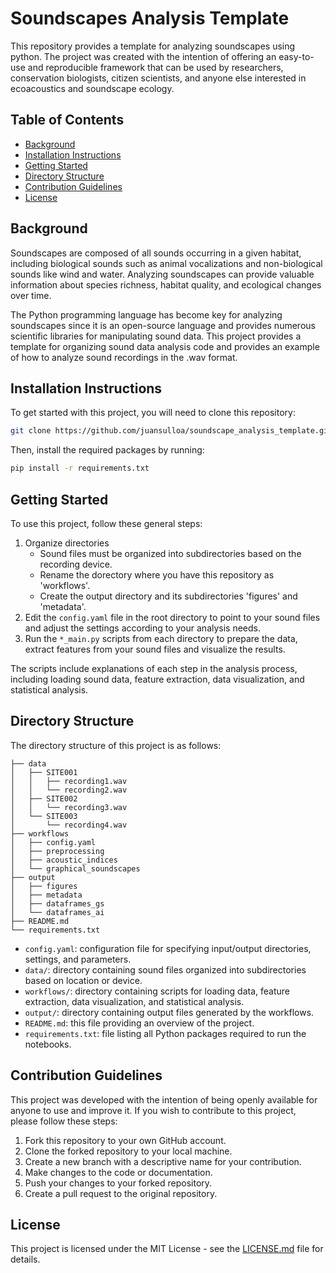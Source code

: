 # Soundscapes Analysis Template

This repository provides a template for analyzing soundscapes using python. The project was created with the intention of offering an easy-to-use and reproducible framework that can be used by researchers, conservation biologists, citizen scientists, and anyone else interested in ecoacoustics and soundscape ecology.

## Table of Contents

- [Background](#background)
- [Installation Instructions](#installation-instructions)
- [Getting Started](#getting-started)
- [Directory Structure](#directory-structure)
- [Contribution Guidelines](#contribution-guidelines)
- [License](#license)

## Background

Soundscapes are composed of all sounds occurring in a given habitat, including biological sounds such as animal vocalizations and non-biological sounds like wind and water. Analyzing soundscapes can provide valuable information about species richness, habitat quality, and ecological changes over time. 

The Python programming language has become key for analyzing soundscapes since it is an open-source language and provides numerous scientific libraries for manipulating sound data. This project provides a template for organizing sound data analysis code and provides an example of how to analyze sound recordings in the .wav format.

## Installation Instructions

To get started with this project, you will need to clone this repository:

```bash
git clone https://github.com/juansulloa/soundscape_analysis_template.git
```

Then, install the required packages by running:

```bash
pip install -r requirements.txt
```

## Getting Started

To use this project, follow these general steps:

1. Organize directories
    - Sound files must be organized into subdirectories based on the recording device.
    - Rename the dorectory where you have this repository as 'workflows'.
    - Create the output directory and its subdirectories 'figures' and 'metadata'.
2. Edit the `config.yaml` file in the root directory to point to your sound files and adjust the settings according to your analysis needs.
3. Run the `*_main.py` scripts from each directory to prepare the data, extract features from your sound files and visualize the results. 

The scripts include explanations of each step in the analysis process, including loading sound data, feature extraction, data visualization, and statistical analysis.

## Directory Structure

The directory structure of this project is as follows:

```
├── data
│   ├── SITE001
│   │   ├── recording1.wav
│   │   └── recording2.wav
│   ├── SITE002
│   │   └── recording3.wav
│   └── SITE003
│       └── recording4.wav
├── workflows
│   ├── config.yaml
│   ├── preprocessing
│   ├── acoustic_indices
│   └── graphical_soundscapes
├── output
│   ├── figures
│   ├── metadata
│   ├── dataframes_gs
│   └── dataframes_ai
├── README.md
└── requirements.txt
```

- `config.yaml`: configuration file for specifying input/output directories, settings, and parameters.
- `data/`: directory containing sound files organized into subdirectories based on location or device.
- `workflows/`: directory containing scripts for loading data, feature extraction, data visualization, and statistical analysis.
- `output/`: directory containing output files generated by the workflows.
- `README.md`: this file providing an overview of the project.
- `requirements.txt`: file listing all Python packages required to run the notebooks.

## Contribution Guidelines

This project was developed with the intention of being openly available for anyone to use and improve it. If you wish to contribute to this project, please follow these steps:

1. Fork this repository to your own GitHub account.
2. Clone the forked repository to your local machine.
3. Create a new branch with a descriptive name for your contribution.
4. Make changes to the code or documentation.
5. Push your changes to your forked repository.
6. Create a pull request to the original repository.

## License

This project is licensed under the MIT License - see the [LICENSE.md](LICENSE.md) file for details.
